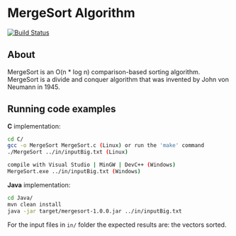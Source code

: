 MergeSort Algorithm
===================
[![Build Status](https://secure.travis-ci.org/bogcon/AlgorithmsAndApplications.png?branch=master)](http://travis-ci.org/bogcon/AlgorithmsAndApplications)

About
------------
MergeSort is an O(n * log n) comparison-based sorting algorithm.
MergeSort is a divide and conquer algorithm that was invented by John von Neumann in 1945.

Running code examples
------------
**C** implementation:
```sh
cd C/
gcc -o MergeSort MergeSort.c (Linux) or run the 'make' command
./MergeSort ../in/inputBig.txt (Linux)

compile with Visual Studio | MinGW | DevC++ (Windows)
MergeSort.exe ../in/inputBig.txt (Windows)
```

**Java** implementation:
```sh
cd Java/
mvn clean install
java -jar target/mergesort-1.0.0.jar ../in/inputBig.txt
```

For the input files in `in/` folder the expected results are: the vectors sorted.

